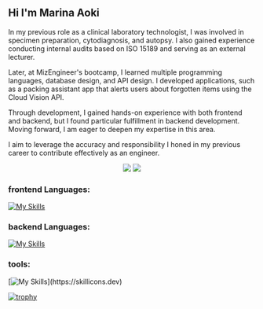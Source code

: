 ## Hi I'm Marina Aoki

In my previous role as a clinical laboratory technologist, I was involved in specimen preparation, cytodiagnosis, and autopsy.
I also gained experience conducting internal audits based on ISO 15189 and serving as an external lecturer.

Later, at MizEngineer's bootcamp, I learned multiple programming languages, database design, and API design. 
I developed applications, such as a packing assistant app that alerts users about forgotten items using the Cloud Vision API.

Through development, I gained hands-on experience with both frontend and backend, but I found particular fulfillment in backend development. 
Moving forward, I am eager to deepen my expertise in this area.

I aim to leverage the accuracy and responsibility I honed in my previous career to contribute effectively as an engineer.

<div align="center">
  <img src="https://github-readme-stats.vercel.app/api?username=aokimarina&theme=shadow_blue" />
  <img src="https://github-readme-stats.vercel.app/api/top-langs/?username=aokimarina&layout=donut" />
</div>

### frontend Languages:

[![My Skills](https://skillicons.dev/icons?i=js,ts,html,css,tailwind,next.js)](https://skillicons.dev)

### backend Languages:

[![My Skills](https://skillicons.dev/icons?i=py,django,flask,nodejs,postgres,mysql)](https://skillicons.dev)

### tools:

[![My Skills](https://skillicons.dev/icons?i=docker,figma,firebase,git,github,vitest,vscode,swagger,stripe,)](https://skillicons.dev)

[![trophy](https://github-profile-trophy.vercel.app/?username=aokimarina)](https://github.com/aokimarina/github-profile-trophy)
